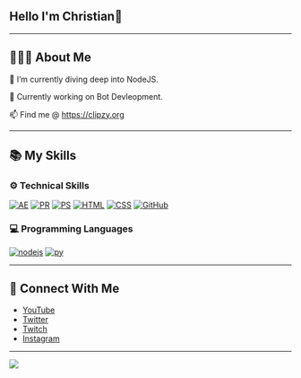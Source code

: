## Hello I'm Christian👋

---

## 🙋🏻‍♂️ About Me
🌱 I’m currently diving deep into NodeJS.

💼 Currently working on Bot Devleopment.

📫 Find me @ https://clipzy.org

---

## 📚 My Skills

### ⚙️ Technical Skills
[![AE](https://skillicons.dev/icons?i=ae)](https://clipzy.org)
[![PR](https://skillicons.dev/icons?i=pr)](https://clipzy.org)
[![PS](https://skillicons.dev/icons?i=ps)](https://clipzy.org)
[![HTML](https://skillicons.dev/icons?i=html)](https://clipzy.org)
[![CSS](https://skillicons.dev/icons?i=css)](https://clipzy.org)
[![GitHub](https://skillicons.dev/icons?i=github)](https://clipzy.org)

### 💻 Programming Languages
[![nodejs](https://skillicons.dev/icons?i=nodejs)](https://clipzy.org)
[![py](https://skillicons.dev/icons?i=python)](https://clipzy.org)

---

## 🤝 Connect With Me

- [YouTube](https://youtube.com/clipzy)
- [Twitter](https://twitter.com/clpzy)
- [Twitch](https://twitch.tv/clipzy)
- [Instagram](https://instagram.com/@clipzys)

---

![](https://komarev.com/ghpvc/?username=5hristian&color=green)
